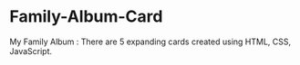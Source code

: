 # Family-Album-Card
My Family Album : There are 5 expanding cards created using HTML, CSS, JavaScript.
